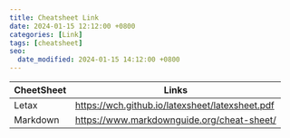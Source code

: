 ```yaml
---
title: Cheatsheet Link
date: 2024-01-15 12:12:00 +0800
categories: [Link]
tags: [cheatsheet]
seo:
  date_modified: 2024-01-15 14:12:00 +0800
---
```


| CheetSheet | Links                                           |
| ---------- | ----------------------------------------------- |
| Letax      | https://wch.github.io/latexsheet/latexsheet.pdf |
| Markdown   | https://www.markdownguide.org/cheat-sheet/      |